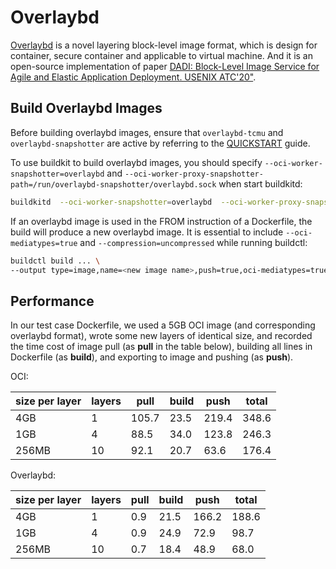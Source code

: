 # Overlaybd

[Overlaybd](https://github.com/containerd/overlaybd) is a novel layering block-level image format, which is design for container, secure container and applicable to virtual machine. And it is an open-source implementation of paper [DADI: Block-Level Image Service for Agile and Elastic Application Deployment. USENIX ATC'20"](https://www.usenix.org/conference/atc20/presentation/li-huiba).

## Build Overlaybd Images

Before building overlaybd images, ensure that `overlaybd-tcmu` and `overlaybd-snapshotter` are active by referring to the [QUICKSTART](https://github.com/containerd/accelerated-container-image/blob/main/docs/QUICKSTART.md#install) guide.

To use buildkit to build overlaybd images, you should specify `--oci-worker-snapshotter=overlaybd` and `--oci-worker-proxy-snapshotter-path=/run/overlaybd-snapshotter/overlaybd.sock` when start buildkitd:

```bash
buildkitd  --oci-worker-snapshotter=overlaybd  --oci-worker-proxy-snapshotter-path=/run/overlaybd-snapshotter/overlaybd.sock
```
If an overlaybd image is used in the FROM instruction of a Dockerfile, the build will produce a new overlaybd image. It is essential to include `--oci-mediatypes=true` and `--compression=uncompressed` while running buildctl:

```bash
buildctl build ... \
--output type=image,name=<new image name>,push=true,oci-mediatypes=true,compression=uncompressed
```

## Performance

In our test case Dockerfile, we used a 5GB OCI image (and corresponding overlaybd format), wrote some new layers of identical size, and recorded the time cost of image pull (as **pull** in the table below), building all lines in Dockerfile (as **build**), and exporting to image and pushing (as **push**).

OCI:

| **size per layer** | **layers** | **pull** | **build** | **push** | **total**  |
| -------- | ---- | ---- | ----- | ---- | ---- |
| 4GB      | 1    | 105.7| 23.5  | 219.4| 348.6|
| 1GB      | 4    | 88.5 | 34.0  | 123.8| 246.3|
| 256MB    | 10   | 92.1 | 20.7  | 63.6 | 176.4|

Overlaybd:

| **size per layer** | **layers** | **pull** | **build** | **push** | **total**  |
| -------- | ---- | ---- | ----- | ---- | ---- |
| 4GB      | 1    | 0.9  | 21.5  | 166.2| 188.6|
| 1GB      | 4    | 0.9	 | 24.9	 | 72.9 | 98.7 |
| 256MB    | 10   | 0.7  | 18.4  | 48.9 | 68.0 |